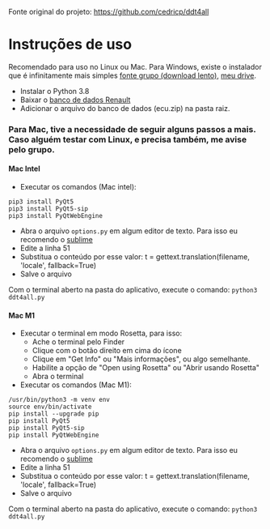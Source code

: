 Fonte original do projeto: https://github.com/cedricp/ddt4all

#####
# Instruções de uso

Recomendado para uso no Linux ou Mac. Para Windows, existe o instalador que é infinitamente mais simples [fonte grupo (download lento)](https://mhhauto.com/Thread-DDT4All-5-5-0-base-07-2019-Super-program-for-Renault-ELM327-ELS327-ObdLink), [meu drive](https://drive.google.com/file/d/1u12uYUhWARUXyZI08esllqUXO83YdR6r/view?usp=share_link).

 - Instalar o Python 3.8
 - Baixar o [banco de dados Renault](https://drive.google.com/file/d/1-IvhnflMsdkE7-GiEXA_CBxIdiwB39vy/view?usp=share_link)
 - Adicionar o arquivo do banco de dados (ecu.zip) na pasta raiz.
 
 ### Para Mac, tive a necessidade de seguir alguns passos a mais. Caso alguém testar com Linux, e precisa também, me avise pelo grupo.
 #### Mac Intel

 - Executar os comandos (Mac intel):
  ```
  pip3 install PyQt5
  pip3 install PyQt5-sip
  pip3 install PyQtWebEngine
  ```

  - Abra o arquivo `options.py` em algum editor de texto. Para isso eu recomendo o [sublime](https://www.sublimetext.com/)
  - Edite a linha 51
  - Substitua o conteúdo por esse valor: t = gettext.translation(filename, 'locale', fallback=True)
  - Salve o arquivo
  
  Com o terminal aberto na pasta do aplicativo, execute o comando: `python3 ddt4all.py`

  #### Mac M1

  - Executar o terminal em modo Rosetta, para isso:
    - Ache o terminal pelo Finder
    - Clique com o botão direito em cima do ícone
    - Clique em "Get Info" ou "Mais informações", ou algo semelhante.
    - Habilite a opção de "Open using Rosetta" ou "Abrir usando Rosetta"
    - Abra o terminal
  - Executar os comandos (Mac M1):
  ```
  /usr/bin/python3 -m venv env
  source env/bin/activate
  pip install --upgrade pip
  pip install PyQt5
  pip install PyQt5-sip
  pip install PyQtWebEngine
  ```

  - Abra o arquivo `options.py` em algum editor de texto. Para isso eu recomendo o [sublime](https://www.sublimetext.com/)
  - Edite a linha 51
  - Substitua o conteúdo por esse valor: t = gettext.translation(filename, 'locale', fallback=True)
  - Salve o arquivo
  
  Com o terminal aberto na pasta do aplicativo, execute o comando: `python3 ddt4all.py`


